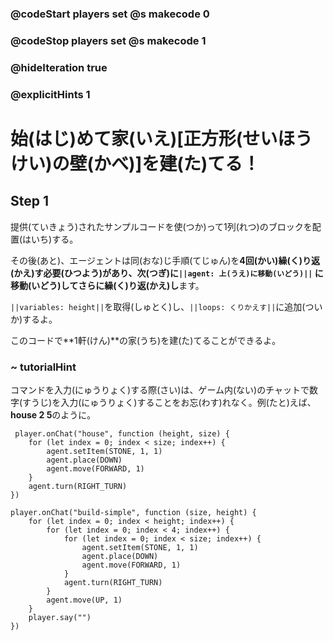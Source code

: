 ### @codeStart players set @s makecode 0
### @codeStop players set @s makecode 1

### @hideIteration true 
### @explicitHints 1


# 始(はじ)めて家(いえ)[正方形(せいほうけい)の壁(かべ)]を建(た)てる！
<!-- # Build a starter house! -->

## Step 1
提供(ていきょう)されたサンプルコードを使(つか)って1列(れつ)のブロックを配置(はいち)する。<br>

その後(あと)、エージェントは同(おな)じ手順(てじゅん)を**4回(かい)**繰(く)り返(かえ)す必要(ひつよう)があり、次(つぎ)に``||agent: 上(うえ)に移動(いどう)||`` に移動(いどう)してさらに**繰(く)り返(かえ)し**ます。<br>

``||variables: height||``を取得(しゅとく)し、``||loops: くりかえす||``に追加(ついか)するよ。<br>

このコードで**1軒(けん)**の家(うち)を建(た)てることができるよ。

<!-- Use the provided sample code to place 1 row of blocks. 
Then Agent needs to repeat the same procedure **4 times**, then ``||agent: move up||`` and **repeat** it more. 
Get the ``||variable: height||`` and add it to the ``||loops: repeat||`` block. This code will allow you to build **1** house.  -->


### ~ tutorialHint
コマンドを入力(にゅうりょく)する際(さい)は、ゲーム内(ない)のチャットで数字(すうじ)を入力(にゅうりょく)することをお忘(わす)れなく。例(たと)えば、**house 2 5**のように。
<!-- Don't forget to input your numbers in the in-game chat when typing in the command, for example **house 2 5**.  -->

```template    
 player.onChat("house", function (height, size) {
    for (let index = 0; index < size; index++) {
        agent.setItem(STONE, 1, 1)
        agent.place(DOWN)
        agent.move(FORWARD, 1)
    }
    agent.turn(RIGHT_TURN)
})
```

```ghost
player.onChat("build-simple", function (size, height) {
    for (let index = 0; index < height; index++) {
        for (let index = 0; index < 4; index++) {
            for (let index = 0; index < size; index++) {
                agent.setItem(STONE, 1, 1)
                agent.place(DOWN)
                agent.move(FORWARD, 1)
            }
            agent.turn(RIGHT_TURN)
        }
        agent.move(UP, 1)
    }
    player.say("")
})
```



